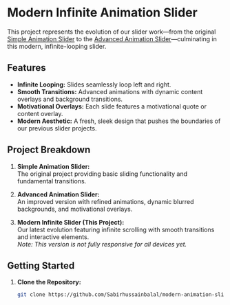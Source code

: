 # Modern Infinite Animation Slider

This project represents the evolution of our slider work—from the original [Simple Animation Slider](https://github.com/Sabirhussainbalal/simple-animation-slider) to the [Advanced Animation Slider](https://github.com/Sabirhussainbalal/advanced-animation-slider)—culminating in this modern, infinite-looping slider.

## Features

- **Infinite Looping:** Slides seamlessly loop left and right.
- **Smooth Transitions:** Advanced animations with dynamic content overlays and background transitions.
- **Motivational Overlays:** Each slide features a motivational quote or content overlay.
- **Modern Aesthetic:** A fresh, sleek design that pushes the boundaries of our previous slider projects.

## Project Breakdown

1. **Simple Animation Slider:**  
   The original project providing basic sliding functionality and fundamental transitions.

2. **Advanced Animation Slider:**  
   An improved version with refined animations, dynamic blurred backgrounds, and motivational overlays.

3. **Modern Infinite Slider (This Project):**  
   Our latest evolution featuring infinite scrolling with smooth transitions and interactive elements.  
   *Note: This version is not fully responsive for all devices yet.*

## Getting Started

1. **Clone the Repository:**

   ```bash
   git clone https://github.com/Sabirhussainbalal/modern-animation-slider.git
